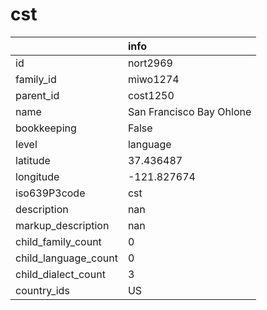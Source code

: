 # cst
|                      | info                     |
|:---------------------|:-------------------------|
| id                   | nort2969                 |
| family_id            | miwo1274                 |
| parent_id            | cost1250                 |
| name                 | San Francisco Bay Ohlone |
| bookkeeping          | False                    |
| level                | language                 |
| latitude             | 37.436487                |
| longitude            | -121.827674              |
| iso639P3code         | cst                      |
| description          | nan                      |
| markup_description   | nan                      |
| child_family_count   | 0                        |
| child_language_count | 0                        |
| child_dialect_count  | 3                        |
| country_ids          | US                       |